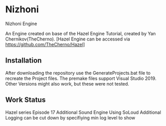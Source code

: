 # Nizhoni
Nizhoni Engine

An Engine created on base of the Hazel Engine Tutorial, created by Yan Chernikov(TheCherno). [Hazel Engine can be accessed via https://github.com/TheCherno/Hazel]

## Installation

After downloading the repository use the GenerateProjects.bat file to recreate the Project files.
The premake files support Visual Studio 2019. Other Versions might also work, but these were not tested. 

## Work Status

Hazel series Episode 17
Additional Sound Engine Using SoLoud
Additional Logging can be cut down by specifiying min log level to show
